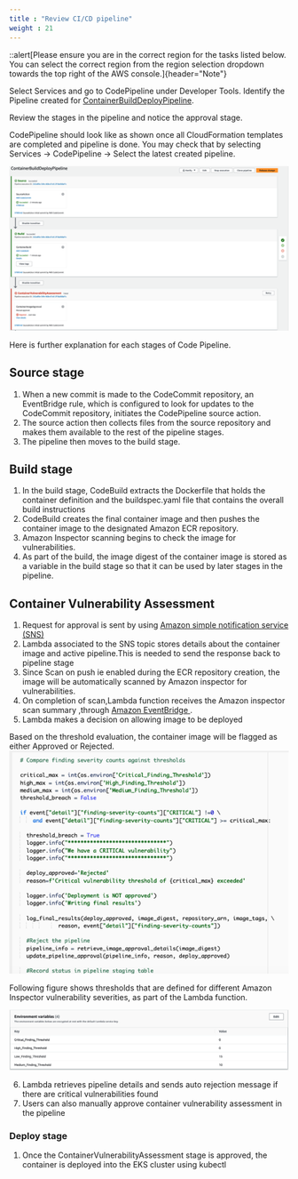 ```yaml
---
title : "Review CI/CD pipeline"
weight : 21
---
```



::alert[Please ensure you are in the correct region for the tasks listed below. You can select the correct region from the region selection dropdown towards the top right of the AWS console.]{header="Note"}

Select Services and go to CodePipeline under Developer Tools. Identify the Pipeline created for [ContainerBuildDeployPipeline](https://us-west-2.console.aws.amazon.com/codesuite/codepipeline/pipelines/ContainerBuildDeployPipeline/view?region=us-west-2). 

Review the stages in the pipeline and notice the approval stage.

CodePipeline should look like as shown once all CloudFormation templates are completed and pipeline is done. You may check that by selecting Services -> CodePipeline -> Select the latest created pipeline.

![Inspector pipeline](/static/images/image-security/devsecops-inspector/Inspector-pipeline.png)

Here is further explanation for each stages of Code Pipeline.

## Source stage

1. When a new commit is made to the CodeCommit repository, an EventBridge rule, which is configured to look for updates to the CodeCommit repository, initiates the CodePipeline source action.
2. The source action then collects files from the source repository and makes them available to the rest of the pipeline stages.
3. The pipeline then moves to the build stage.


## Build stage

1. In the build stage, CodeBuild extracts the Dockerfile that holds the container definition and the buildspec.yaml file that contains the overall build instructions
2. CodeBuild creates the final container image and then pushes the container image to the designated Amazon ECR repository. 
3. Amazon Inspector scanning begins to check the image for vulnerabilities.
4. As part of the build, the image digest of the container image is stored as a variable in the build stage so that it can be used by later stages in the pipeline.

## Container Vulnerability Assessment

1. Request for approval is sent by using [Amazon simple notification service (SNS)](https://console.aws.amazon.com/sns)
2. Lambda associated to the SNS topic stores details about the container image and active pipeline.This is needed to send the response back to pipeline stage
3. Since Scan on push ie enabled during the ECR repository creation, the image will be automatically scanned by Amazon inspector for vulnerabilities.
4. On completion of scan,Lambda function receives the Amazon inspector scan summary ,through [Amazon EventBridge ](https://console.aws.amazon.com/events).
5. Lambda makes a decision on allowing image to be deployed

Based on the threshold evaluation, the container image will be flagged as either Approved or Rejected.
![Lambda logic](/static/images/image-security/devsecops-inspector/Lambda-Scanning-logic.png)

Following figure  shows thresholds that are defined for different Amazon Inspector vulnerability severities, as part of the Lambda function.

![Inspector Score](/static/images/image-security/devsecops-inspector/Inspector-lambda-variables.png)

6. Lambda retrieves pipeline details and sends auto rejection message if there are critical vulnerabilities found
7. Users can also manually approve container vulnerability assessment in the pipeline


### Deploy stage

1. Once the ContainerVulnerabilityAssessment stage is approved, the container is deployed into the EKS cluster using kubectl
